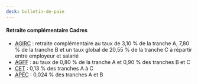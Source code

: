 ```yaml
---
deck: bulletin-de-paie
---
```


#### Retraite complémentaire Cadres

* <abbr title="Association Générale des Institutions de Retraite des Cadres">AGIRC</abbr> : retraite complémentaire au taux de 3,10 % de la tranche A, 7,80 % de la tranche B et un taux global de 20,55 % de la tranche C à répartir entre employeur et salarié
* <abbr title="Association pour la Gestion du Fonds de Financement">AGFF</abbr> : au taux de 0,80 % de la tranche A et 0,90 % des tranches B et C
* <abbr title="Cotisation Exceptionelle Temporaire">CET</abbr> : 0,13 % des tranches A à C
* <abbr title="Association pour l'Emploi des Cadres">APEC</abbr> : 0,024 % des tranches A et B
